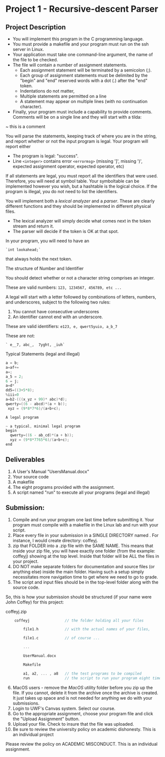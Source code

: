 # Project 1 - Recursive-descent Parser

## Project Description

- You will implement this program in the C programming language.
- You must provide a makefile and your program must run on the ssh server in Linux.
- Your application must take one command-line argument, the name of the file to be checked.
- The file will contain a number of assignment statements.
    - Each assignment statement will be terminated by a semicolon (;). 
    - Each group of assignment statements must be delimited by the "begin"  and "end" reserved words with a dot (.) after the "end" token.
    - Indentations do not matter,
    - Multiple statements are permitted on a line
    - A statement may appear on multiple lines (with no continuation character).
- Finally, your program must include a capability to provide comments. Comments will be on a single line and they will start with a tilda:

~ this is a comment

You will parse the statements, keeping track of where you are in the string, and report whether or not the input program is legal. Your program will report either

- The program is legal: "success".
- Line `<integer>` contains error `<errormsg>` (missing ']', missing ')', expected assignment operator, expected operator, etc)

If all statements are legal, you must report all the identifiers that were used. Therefore, you will need at symbol table. Your symboltable can be implemented however you wish, but a hashtable is the logical choice. If the program is illegal, you do not need to list the identifiers.

You will implement both a *lexical analyzer* and a *parser*. These are clearly different functions and they should be implemented in different physical files. 

- The lexical analyzer will simply decide what comes next in the token stream and return it. 
- The parser will decide if the token is OK at that spot.

In your program, you will need to have an

    `int lookahead;`

that always holds the next token.

The structure of Number and Identifier

You should detect whether or not a character string comprises an integer.

These are valid numbers:
    `123, 1234567, 456789, etc ...`
 

A legal <identifier> will start with a letter followed by combinations of letters, numbers, and underscores, subject to the following two rules:

1. You cannot have consecutive underscores
2. An identifier cannot end with an underscore.

These are valid identifiers:
     `e123, e, qwert5yuio, a_b_7`

These are not:

    ` e__7, abc_,  7yght, _iuh`

Typical  Statements (legal and illegal)
```cpp
a = b;
a=af+=
a=;
a_5 = 2;
6 = j;
a=d*
dd5=((3+5*8);
%iii=0
a=b2-(((x_yz + 99)* abc)*d);
qwerty=((6 - abcd)*(a + b));
 xyz = (9*8*7*6)/(a+b+c);

A legal program

~ a typical, minimal legal program
begin
  qwerty=((6 - ab_cd)*(a + b));
  xyz = (9*8*7765*6)/(a+b+c);
end
```
## Deliverables

1. A User's Manual "UsersManual.docx"
2. Your source code
3. A makefile
4. The eight programs provided with the assignment.
5. A script named "run" to execute all your programs (legal and illegal)

## Submission:  

1. Compile and run your program one last time before submitting it. Your program must compile with a makefile in the Linux lab and run with your script.
2. Place every file in your submission in a SINGLE DIRECTORY named <last name><firstInitial>. For instance, I would create directory:
     coffeyj.
3. zip that FOLDER into a .zip file with the SAME NAME. This means that inside your zip file, you will have exactly one folder (from the example: coffeyj) showing at the top level. Inside that folder will be ALL the files in your project.
4. DO NOT make separate folders for documentation and source files (or anything else) inside the main folder. Having such a setup simply necessitates more navigation time to get where we need to go to grade.
5. The script and input files should be in the top-level folder along with the source code.

So, this is how your submission should be structured (if your name were John Coffey) for this project:

coffeyj.zip
```cpp
    coffeyj                // the folder holding all your files

        file1.h            // with the actual names of your files,

        file1.c            // of course ...

        ...

        UserManual.docx

        Makefile

        a1, a2, ... , a8   // the test programs to be compiled
        run                // the script to run your program eight times
```
6. MacOS users - remove the _MacOS_ utility folder before you zip up the file. If you cannot, delete it from the archive once the archive is created. It just takes up space and is not needed for anything we do with your submissions.
7. Login to UWF's Canvas system. Select our course.
8. Go to the appropriate assignment, choose your program file and click the "Upload Assignment" button.
9. Upload your file. Check to insure that the file was uploaded.
10. Be sure to review the university policy on academic dishonesty. This is an individual project

Please review the policy on ACADEMIC MISCONDUCT. This is an individual assignment.


